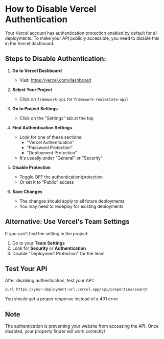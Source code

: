 # How to Disable Vercel Authentication

Your Vercel account has authentication protection enabled by default for all deployments. To make your API publicly accessible, you need to disable this in the Vercel dashboard.

## Steps to Disable Authentication:

1. **Go to Vercel Dashboard**
   - Visit: https://vercel.com/dashboard

2. **Select Your Project**
   - Click on `framework-api` (or `framework-realestate-api`)

3. **Go to Project Settings**
   - Click on the "Settings" tab at the top

4. **Find Authentication Settings**
   - Look for one of these sections:
     - "Vercel Authentication"
     - "Password Protection"
     - "Deployment Protection"
   - It's usually under "General" or "Security"

5. **Disable Protection**
   - Toggle OFF the authentication/protection
   - Or set it to "Public" access

6. **Save Changes**
   - The changes should apply to all future deployments
   - You may need to redeploy for existing deployments

## Alternative: Use Vercel's Team Settings

If you can't find the setting in the project:

1. Go to your **Team Settings**
2. Look for **Security** or **Authentication**
3. Disable "Deployment Protection" for the team

## Test Your API

After disabling authentication, test your API:
```bash
curl https://your-deployment-url.vercel.app/api/properties/search
```

You should get a proper response instead of a 401 error.

## Note
The authentication is preventing your website from accessing the API. Once disabled, your property finder will work correctly!